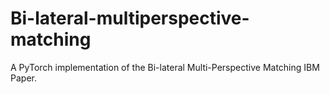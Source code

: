 # Bi-lateral-multiperspective-matching
A PyTorch implementation of the Bi-lateral Multi-Perspective Matching IBM Paper.
